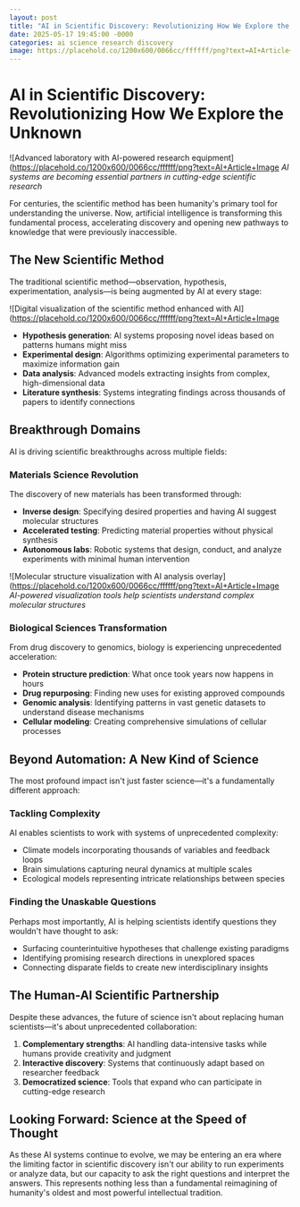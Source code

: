 ```yaml
---
layout: post
title: "AI in Scientific Discovery: Revolutionizing How We Explore the Unknown"
date: 2025-05-17 19:45:00 -0000
categories: ai science research discovery
image: https://placehold.co/1200x600/0066cc/ffffff/png?text=AI+Article+Image
---
```


# AI in Scientific Discovery: Revolutionizing How We Explore the Unknown

![Advanced laboratory with AI-powered research equipment](https://placehold.co/1200x600/0066cc/ffffff/png?text=AI+Article+Image
*AI systems are becoming essential partners in cutting-edge scientific research*

For centuries, the scientific method has been humanity's primary tool for understanding the universe. Now, artificial intelligence is transforming this fundamental process, accelerating discovery and opening new pathways to knowledge that were previously inaccessible.

## The New Scientific Method

The traditional scientific method—observation, hypothesis, experimentation, analysis—is being augmented by AI at every stage:

![Digital visualization of the scientific method enhanced with AI](https://placehold.co/1200x600/0066cc/ffffff/png?text=AI+Article+Image

- **Hypothesis generation**: AI systems proposing novel ideas based on patterns humans might miss
- **Experimental design**: Algorithms optimizing experimental parameters to maximize information gain
- **Data analysis**: Advanced models extracting insights from complex, high-dimensional data
- **Literature synthesis**: Systems integrating findings across thousands of papers to identify connections

## Breakthrough Domains

AI is driving scientific breakthroughs across multiple fields:

### Materials Science Revolution

The discovery of new materials has been transformed through:

- **Inverse design**: Specifying desired properties and having AI suggest molecular structures
- **Accelerated testing**: Predicting material properties without physical synthesis
- **Autonomous labs**: Robotic systems that design, conduct, and analyze experiments with minimal human intervention

![Molecular structure visualization with AI analysis overlay](https://placehold.co/1200x600/0066cc/ffffff/png?text=AI+Article+Image
*AI-powered visualization tools help scientists understand complex molecular structures*

### Biological Sciences Transformation

From drug discovery to genomics, biology is experiencing unprecedented acceleration:

- **Protein structure prediction**: What once took years now happens in hours
- **Drug repurposing**: Finding new uses for existing approved compounds
- **Genomic analysis**: Identifying patterns in vast genetic datasets to understand disease mechanisms
- **Cellular modeling**: Creating comprehensive simulations of cellular processes

## Beyond Automation: A New Kind of Science

The most profound impact isn't just faster science—it's a fundamentally different approach:

### Tackling Complexity

AI enables scientists to work with systems of unprecedented complexity:
- Climate models incorporating thousands of variables and feedback loops
- Brain simulations capturing neural dynamics at multiple scales
- Ecological models representing intricate relationships between species

### Finding the Unaskable Questions

Perhaps most importantly, AI is helping scientists identify questions they wouldn't have thought to ask:
- Surfacing counterintuitive hypotheses that challenge existing paradigms
- Identifying promising research directions in unexplored spaces
- Connecting disparate fields to create new interdisciplinary insights

## The Human-AI Scientific Partnership

Despite these advances, the future of science isn't about replacing human scientists—it's about unprecedented collaboration:

1. **Complementary strengths**: AI handling data-intensive tasks while humans provide creativity and judgment
2. **Interactive discovery**: Systems that continuously adapt based on researcher feedback
3. **Democratized science**: Tools that expand who can participate in cutting-edge research

## Looking Forward: Science at the Speed of Thought

As these AI systems continue to evolve, we may be entering an era where the limiting factor in scientific discovery isn't our ability to run experiments or analyze data, but our capacity to ask the right questions and interpret the answers. This represents nothing less than a fundamental reimagining of humanity's oldest and most powerful intellectual tradition.
